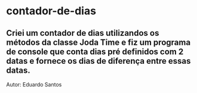 # contador-de-dias

## Criei um contador de dias utilizandos os métodos da classe Joda Time e fiz um programa de console que conta dias pré definidos com 2 datas e fornece os dias de diferença entre essas datas.

Autor: Eduardo Santos
